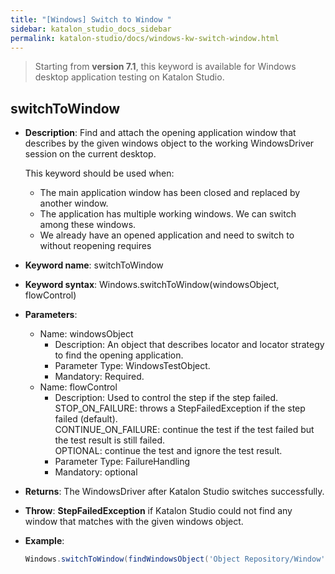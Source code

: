 ```yaml
---
title: "[Windows] Switch to Window "
sidebar: katalon_studio_docs_sidebar
permalink: katalon-studio/docs/windows-kw-switch-window.html
---
```

> Starting from **version 7.1**, this keyword is available for Windows desktop application testing on Katalon Studio.

## switchToWindow

* **Description**: Find and attach the opening application window that describes by the given windows object to the working WindowsDriver session on the current desktop.

    This keyword should be used when:

    * The main application window has been closed and replaced by another window.
    * The application has multiple working windows. We can switch among these windows.
    * We already have an opened application and need to switch to without reopening requires

* **Keyword name**: switchToWindow
* **Keyword syntax**: Windows.switchToWindow(windowsObject, flowControl)
* **Parameters**:
  * Name: windowsObject
    * Description: An object that describes locator and locator strategy to find the opening application.
    * Parameter Type: WindowsTestObject.
    * Mandatory: Required.
  * Name: flowControl
    * Description: Used to control the step if the step failed.\
        STOP_ON_FAILURE: throws a StepFailedException if the step failed (default).\
        CONTINUE_ON_FAILURE: continue the test if the test failed but the test result is still failed.\
        OPTIONAL: continue the test and ignore the test result.
    * Parameter Type: FailureHandling
    * Mandatory: optional
* **Returns**: The WindowsDriver after Katalon Studio switches successfully.
* **Throw**: **StepFailedException** if Katalon Studio could not find any window that matches with the given windows object.
* **Example**:

    ``` groovy
    Windows.switchToWindow(findWindowsObject('Object Repository/Window'))
    ```
